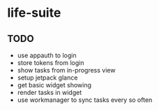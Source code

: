 # life-suite

## TODO
- use appauth to login
- store tokens from login
- show tasks from in-progress view
- setup jetpack glance
- get basic widget showing
- render tasks in widget
- use workmanager to sync tasks every so often